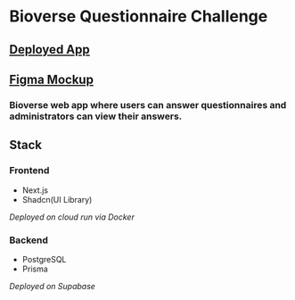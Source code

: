 # Bioverse Questionnaire Challenge

## [Deployed App](https://bioverse-questionnaire-challenge-649205021768.us-central1.run.app/)

## [Figma Mockup](https://www.figma.com/board/65CT516iE9f8RrUerd7NBA/Questionnaire-System?node-id=0-1&t=BN2Xc83eS49ec7gQ-1)

### Bioverse web app where users can answer questionnaires and administrators can view their answers.

## Stack

### Frontend

- Next.js
- Shadcn(UI Library)

*Deployed on cloud run via Docker*

### Backend

- PostgreSQL
- Prisma

*Deployed on Supabase*
